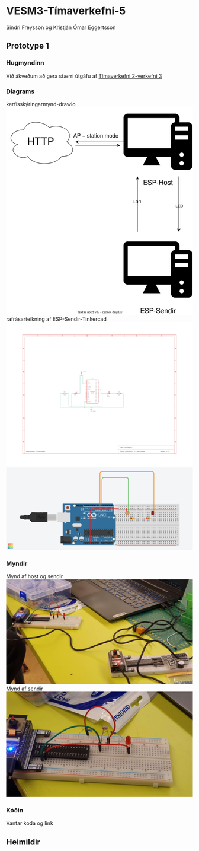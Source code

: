 # VESM3-Tímaverkefni-5
Sindri Freysson og Kristján Ómar Eggertsson
## Prototype 1
### Hugmyndinn
Við ákveðum að gera stærri útgáfu af [Tímaverkefni 2-verkefni 3](https://github.com/VESM3/IOT/blob/main/Verkefni/verkefni2.md#3-esp32-sem-vef%C3%BEj%C3%B3nn-30)  
### Diagrams
kerfisskýringarmynd-drawio  
![kerfisskýringarmynd](https://github.com/Hive-command/VESM3-T-maverkefni-5/blob/main/Prototype1.drawio.svg)  
rafrásarteikning af ESP-Sendir-Tinkercad  
![rafrásarteikning](https://github.com/Hive-command/VESM3-T-maverkefni-5/blob/main/Prototype1.svg)  
![rafrásarteikning](https://github.com/Hive-command/VESM3-T-maverkefni-5/blob/main/Prototype%201.png)  
### Myndir
Mynd af host og sendir  
![Mynd af host og sendir](https://github.com/Hive-command/VESM3-T-maverkefni-5/blob/main/20231206_112233.jpg)
Mynd af sendir  
![Mynd af sendir](https://github.com/Hive-command/VESM3-T-maverkefni-5/blob/main/20231206_112220.jpg)
### Kóðin
Vantar koda og link
## Heimildir

